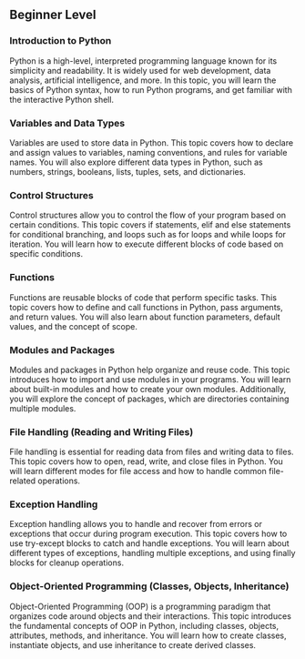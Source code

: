 ## Beginner Level

### Introduction to Python

Python is a high-level, interpreted programming language known for its simplicity and readability. It is widely used for web development, data analysis, artificial intelligence, and more. In this topic, you will learn the basics of Python syntax, how to run Python programs, and get familiar with the interactive Python shell.

### Variables and Data Types

Variables are used to store data in Python. This topic covers how to declare and assign values to variables, naming conventions, and rules for variable names. You will also explore different data types in Python, such as numbers, strings, booleans, lists, tuples, sets, and dictionaries.

### Control Structures

Control structures allow you to control the flow of your program based on certain conditions. This topic covers if statements, elif and else statements for conditional branching, and loops such as for loops and while loops for iteration. You will learn how to execute different blocks of code based on specific conditions.

### Functions

Functions are reusable blocks of code that perform specific tasks. This topic covers how to define and call functions in Python, pass arguments, and return values. You will also learn about function parameters, default values, and the concept of scope.

### Modules and Packages

Modules and packages in Python help organize and reuse code. This topic introduces how to import and use modules in your programs. You will learn about built-in modules and how to create your own modules. Additionally, you will explore the concept of packages, which are directories containing multiple modules.

### File Handling (Reading and Writing Files)

File handling is essential for reading data from files and writing data to files. This topic covers how to open, read, write, and close files in Python. You will learn different modes for file access and how to handle common file-related operations.

### Exception Handling

Exception handling allows you to handle and recover from errors or exceptions that occur during program execution. This topic covers how to use try-except blocks to catch and handle exceptions. You will learn about different types of exceptions, handling multiple exceptions, and using finally blocks for cleanup operations.

### Object-Oriented Programming (Classes, Objects, Inheritance)

Object-Oriented Programming (OOP) is a programming paradigm that organizes code around objects and their interactions. This topic introduces the fundamental concepts of OOP in Python, including classes, objects, attributes, methods, and inheritance. You will learn how to create classes, instantiate objects, and use inheritance to create derived classes.

